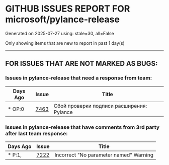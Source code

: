 
# GITHUB ISSUES REPORT FOR microsoft/pylance-release


Generated on 2025-07-27 using: stale=30, all=False


Only showing items that are new to report in past 1 day(s)


---

## FOR ISSUES THAT ARE NOT MARKED AS BUGS:


### Issues in pylance-release that need a response from team:

| Days Ago | Issue | Title |
| --- | --- | --- |
 | \* OP:0  |[7463](https://github.com/microsoft/pylance-release/issues/7463 "Сбой проверки подписи расширения: Pylance")  |Сбой проверки подписи расширения: Pylance |

### Issues in pylance-release that have comments from 3rd party after last team response:

| Days Ago | Issue | Title |
| --- | --- | --- |
 | \* P:1,  |[7222](https://github.com/microsoft/pylance-release/issues/7222 "Incorrect &quot;No parameter named&quot; Warning")  |Incorrect "No parameter named" Warning |




















